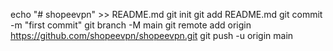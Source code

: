 echo "# shopeevpn" >> README.md
git init
git add README.md
git commit -m "first commit"
git branch -M main
git remote add origin https://github.com/shopeevpn/shopeevpn.git
git push -u origin main
